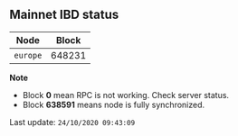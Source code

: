 ## **Mainnet** IBD status


Node | Block
--- | ---
`europe` | 648231


**Note**
* Block **0** mean RPC is not working. Check server status.
* Block **638591** means node is fully synchronized.


Last update: `24/10/2020 09:43:09`
